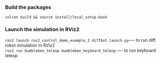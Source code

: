 ### Build the packages
```colcon build && source install/local_setup.bash```<br/>
### Launch the simulation in RViz2
```ros2 launch ros2_control_demo_example_2 diffbot.launch.py```── to run diff. robot simulation in RViz2  <br/>
```ros2 run bumblebee_teleop bumblebee_keyboard_teleop``` ── to run keyboard teleop <br/>
